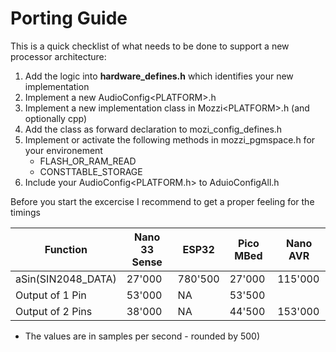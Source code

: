 # Porting Guide

This is a quick checklist of what needs to be done to support a new processor architecture:

1. Add the logic into __hardware_defines.h__ which identifies your new implementation
2. Implement a new AudioConfig\<PLATFORM\>.h
3. Implement a new implementation class in Mozzi\<PLATFORM\>.h (and optionally cpp) 
4. Add the class as forward declaration to mozi_config_defines.h
5. Implement or activate the following methods in mozzi_pgmspace.h for your environement
    - FLASH_OR_RAM_READ
    - CONSTTABLE_STORAGE
6. Include your AudioConfig\<PLATFORM.h\> to AduioConfigAll.h



Before you start the excercise I recommend to get a proper feeling for the timings

| Function             | Nano 33 Sense  | ESP32     | Pico MBed     | Nano AVR |
|----------------------|----------------|-----------|---------------|----------|
| aSin(SIN2048_DATA)   |  27'000        | 780'500   |   27'000      | 115'000  |              
| Output of 1 Pin      |  53'000        | NA        |   53'500      |          |
| Output of 2 Pins     |  38'000        | NA        |   44'500      | 153'000  |

- The values are in samples per second - rounded by 500) 